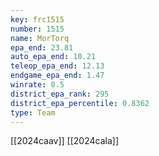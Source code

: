 ```yaml
---
key: frc1515
number: 1515
name: MorTorq
epa_end: 23.81
auto_epa_end: 10.21
teleop_epa_end: 12.13
endgame_epa_end: 1.47
winrate: 0.5
district_epa_rank: 295
district_epa_percentile: 0.8362
type: Team
---
```

[[2024caav]]
[[2024cala]]
